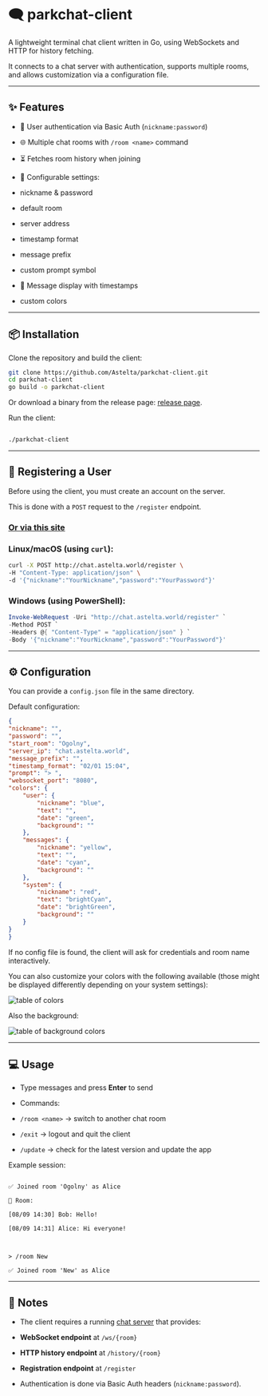 # 🗨️ parkchat-client

  

A lightweight terminal chat client written in Go, using WebSockets and HTTP for history fetching.

It connects to a chat server with authentication, supports multiple rooms, and allows customization via a configuration file.

  

---

  

## ✨ Features

  

* 🔑 User authentication via Basic Auth (`nickname:password`)

* 🌐 Multiple chat rooms with `/room <name>` command

* ⏳ Fetches room history when joining

* 🎨 Configurable settings:

  

* nickname & password

* default room

* server address

* timestamp format

* message prefix

* custom prompt symbol

* 📜 Message display with timestamps

* custom colors 

  

---

  

## 📦 Installation

  

Clone the repository and build the client:

  

```bash
git clone https://github.com/Astelta/parkchat-client.git
cd parkchat-client
go build -o parkchat-client
```

  

Or download a binary from the release page: [release page](https://github.com/Astelta/parkchat-client/releases/).

  

Run the client:

  

```bash

./parkchat-client

```

  
  

---

  

## 👤 Registering a User

  

Before using the client, you must create an account on the server.

This is done with a `POST` request to the `/register` endpoint.

  

### [**Or via this site**](https://parkchat.astelta.world)

  

### Linux/macOS (using `curl`):

  

```bash
curl -X POST http://chat.astelta.world/register \
-H "Content-Type: application/json" \
-d '{"nickname":"YourNickname","password":"YourPassword"}'
```

  

### Windows (using PowerShell):

  

```powershell
Invoke-WebRequest -Uri "http://chat.astelta.world/register" `
-Method POST `
-Headers @{ "Content-Type" = "application/json" } `
-Body '{"nickname":"YourNickname","password":"YourPassword"}'
```

  

---

  

## ⚙️ Configuration

  

You can provide a `config.json` file in the same directory.

Default configuration:

  

```json
{
"nickname": "",
"password": "",
"start_room": "Ogolny",
"server_ip": "chat.astelta.world",
"message_prefix": "",
"timestamp_format": "02/01 15:04",
"prompt": "> ",
"websocket_port": "8080",
"colors": {
	"user": {
		"nickname": "blue",
		"text": "",
		"date": "green",
		"background": ""
	},
	"messages": {
		"nickname": "yellow",
		"text": "",
		"date": "cyan",
		"background": ""
	},
	"system": {
		"nickname": "red",
		"text": "brightCyan",
		"date": "brightGreen",
		"background": ""
	}
}
}
```

  

If no config file is found, the client will ask for credentials and room name interactively.

  

You can also customize your colors with the following available (those might be displayed differently depending on your system settings):

![table of colors](https://i.imgur.com/TFbUziU.png)

Also the background:

![table of background colors](https://i.imgur.com/E7552Ov.png)

---

  

## 💻 Usage

  

* Type messages and press **Enter** to send

* Commands:

  

* `/room <name>` → switch to another chat room

* `/exit` → logout and quit the client

* `/update` → check for the latest version and update the app

  

Example session:

  

```

✅ Joined room 'Ogolny' as Alice

📜 Room:

[08/09 14:30] Bob: Hello!

[08/09 14:31] Alice: Hi everyone!

  

> /room New

✅ Joined room 'New' as Alice

```

  

---

  

## 📝 Notes

  

* The client requires a running [chat server](https://github.com/Astelta/parkchat-server) that provides:

  

* **WebSocket endpoint** at `/ws/{room}`

* **HTTP history endpoint** at `/history/{room}`

* **Registration endpoint** at `/register`

* Authentication is done via Basic Auth headers (`nickname:password`).
